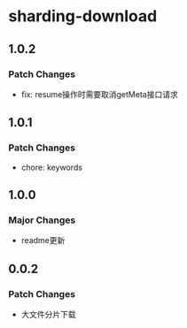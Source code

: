 # sharding-download

## 1.0.2

### Patch Changes

- fix: resume操作时需要取消getMeta接口请求

## 1.0.1

### Patch Changes

- chore: keywords

## 1.0.0

### Major Changes

- readme更新

## 0.0.2

### Patch Changes

- 大文件分片下载
